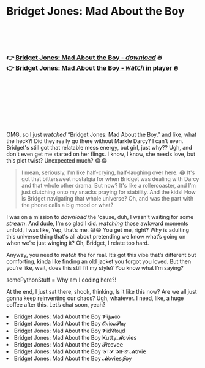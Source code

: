 <h1>Bridget Jones: Mad About the Boy</h1>

<br><br><br>

<h3>👉 <a href="https://Jims-begedesa1974.github.io/awbisjnghz/">Bridget Jones: Mad About the Boy - 𝘥𝘰𝘸𝘯𝘭𝘰𝘢𝘥</a> 🔥<br>
👉 <a href="https://Jims-begedesa1974.github.io/awbisjnghz/">Bridget Jones: Mad About the Boy - 𝘸𝘢𝘵𝘤𝘩 in player</a> 🔥
</h3>



<br><br><br><br><br><br><br>


OMG, so I just 𝘸𝘢𝘵𝘤𝘩𝘦𝘥 “Bridget Jones: Mad About the Boy,” and like, what the heck?! Did they really go there without Markle Darcy? I can't even. Bridget's still got that relatable mess energy, but girl, just why?? Ugh, and don't even get me started on her flings. I know, I know, she needs love, but this plot twist? Unexpected much? 😂😂

> I mean, seriously, I'm like half-crying, half-laughing over here. 😂 It's got that bittersweet nostalgia for when Bridget was dealing with Darcy and that whole other drama. But now? It's like a rollercoaster, and I’m just clutching onto my snacks praying for stability. And the kids! How is Bridget navigating that whole universe? Oh, and was the part with the phone calls a big mood or what?

I was on a mission to 𝘥𝘰𝘸𝘯𝘭𝘰𝘢𝘥 the   'cause, duh, I wasn't waiting for some 𝘴𝘵𝘳𝘦𝘢𝘮. And dude, I'm so glad I did. 𝘸𝘢𝘵𝘤𝘩𝘪𝘯𝘨 those awkward moments unfold, I was like, Yep, that’s me. 😅😅 You get me, right? Why is adulting this universe thing that's all about pretending we know what’s going on when we’re just winging it? Oh, Bridget, I relate too hard.

Anyway, you need to 𝘸𝘢𝘵𝘤𝘩 the   for real. It’s got this vibe that’s different but comforting, kinda like finding an old jacket you forgot you loved. But then you’re like, wait, does this still fit my style? You know what I’m saying?

somePythonStuff = Why am I coding here?!

At the end, I just sat there, shook, thinking, Is it like this now? Are we all just gonna keep reinventing our chaos? Ugh, whatever. I need, like, a huge coffee after this. Let’s chat soon, yeah?

<li>Bridget Jones: Mad About the Boy 𝓥ų𝓶𝗈𝗈</li>
<li>Bridget Jones: Mad About the Boy 𝓞𝓃𝗂𝗈𝓃𝓟𝗅𝖆𝗒</li>
<li>Bridget Jones: Mad About the Boy 𝓥𝗂ԁ𝓒𝗅𝗈ųԁ</li>
<li>Bridget Jones: Mad About the Boy Ҝ𝗎𝗍𝗍𝗒𝓜𝗈ν𝗂𝖾𝗌</li>
<li>Bridget Jones: Mad About the Boy 𝓕𝗋𝖾𝖾ν𝖾𝖾</li>
<li>Bridget Jones: Mad About the Boy 𝒴𝖳𝒮 𝒴𝖨𝖥𝒴 𝓜𝗈ν𝗂𝖾</li>
<li>Bridget Jones: Mad About the Boy 𝓜𝗈ν𝗂𝖾𝗌𝓙𝗈𝗒</li>
